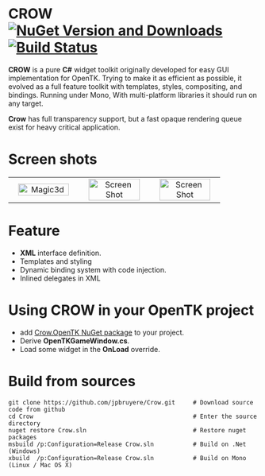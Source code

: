 CROW [![NuGet Version and Downloads](https://buildstats.info/nuget/Crow.OpenTK)](https://www.nuget.org/packages/Crow.OpenTK) [![Build Status](https://travis-ci.org/jpbruyere/Crow.svg?branch=master)](https://travis-ci.org/jpbruyere/Crow)
===========

**CROW** is a pure **C#** widget toolkit originally developed for easy GUI implementation for OpenTK.
Trying to make it as efficient as possible, it evolved as a full feature toolkit with templates, styles, compositing,  and  bindings.
Running under Mono, With multi-platform libraries it should run on any target.

**Crow** has full transparency support, but a fast opaque rendering queue exist for heavy critical application.

Screen shots
============

<table width="100%">
  <tr>
    <td width="30%" align="center"><img src="https://jpbruyere.github.io/Crow/images/magic3d.png" alt="Magic3d" width="90%"/></td>
    <td width="30%" align="center"><img src="https://jpbruyere.github.io/Crow/images/screenshot3.png" alt="Screen Shot" width="90%" /> </td>
    <td width="30%" align="center"><img src="https://jpbruyere.github.io/Crow/images/screenshot1.png" alt="Screen Shot" width="90%"/> </td>
  </tr>
</table>

Feature
========

- **XML** interface definition.
- Templates and styling
- Dynamic binding system with code injection.
- Inlined delegates in XML

Using CROW in your OpenTK project
=================================
* add [Crow.OpenTK NuGet package](https://www.nuget.org/packages/Crow.OpenTK/) to your project.
* Derive **OpenTKGameWindow.cs**.
* Load some widget in the **OnLoad** override.

Build from sources
==================

```
git clone https://github.com/jpbruyere/Crow.git   	# Download source code from github
cd Crow	                                    		# Enter the source directory
nuget restore Crow.sln								# Restore nuget packages
msbuild /p:Configuration=Release Crow.sln			# Build on .Net (Windows)
xbuild  /p:Configuration=Release Crow.sln			# Build on Mono (Linux / Mac OS X)
```
